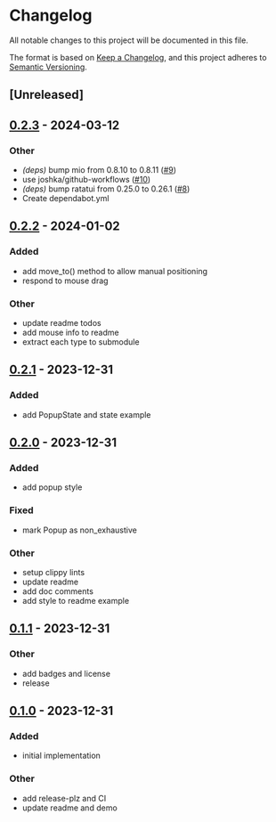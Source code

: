 # Changelog
All notable changes to this project will be documented in this file.

The format is based on [Keep a Changelog](https://keepachangelog.com/en/1.0.0/),
and this project adheres to [Semantic Versioning](https://semver.org/spec/v2.0.0.html).

## [Unreleased]

## [0.2.3](https://github.com/joshka/tui-popup/compare/v0.2.2...v0.2.3) - 2024-03-12

### Other
- *(deps)* bump mio from 0.8.10 to 0.8.11 ([#9](https://github.com/joshka/tui-popup/pull/9))
- use joshka/github-workflows ([#10](https://github.com/joshka/tui-popup/pull/10))
- *(deps)* bump ratatui from 0.25.0 to 0.26.1 ([#8](https://github.com/joshka/tui-popup/pull/8))
- Create dependabot.yml

## [0.2.2](https://github.com/joshka/tui-popup/compare/v0.2.1...v0.2.2) - 2024-01-02

### Added
- add move_to() method to allow manual positioning
- respond to mouse drag

### Other
- update readme todos
- add mouse info to readme
- extract each type to submodule

## [0.2.1](https://github.com/joshka/tui-popup/compare/v0.2.0...v0.2.1) - 2023-12-31

### Added
- add PopupState and state example

## [0.2.0](https://github.com/joshka/tui-popup/compare/v0.1.1...v0.2.0) - 2023-12-31

### Added
- add popup style

### Fixed
- mark Popup as non_exhaustive

### Other
- setup clippy lints
- update readme
- add doc comments
- add style to readme example

## [0.1.1](https://github.com/joshka/tui-popup/compare/v0.1.0...v0.1.1) - 2023-12-31

### Other
- add badges and license
- release

## [0.1.0](https://github.com/joshka/tui-popup/releases/tag/v0.1.0) - 2023-12-31

### Added
- initial implementation

### Other
- add release-plz and CI
- update readme and demo
